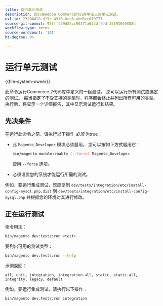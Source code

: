 ```yaml
---
title: 运行单元测试
description: 运行在Adobe Commerce代码库中定义的单元测试。
exl-id: 23200420-d15c-4910-8ce6-abd0cc070777
source-git-commit: 95ffff39d82cc9027fa633dffedf15193040802d
workflow-type: tm+mt
source-wordcount: '141'
ht-degree: 0%

---
```


# 运行单元测试

{{file-system-owner}}

此命令运行Commerce 2代码库中定义的一组测试。 您可以运行所有测试或选定的测试。 每当指定了不受支持的类型时，程序都会终止并列出所有可用的类型。 执行后，将显示一个详细报告，其中显示测试运行和结果。

## 先决条件

在运行此命令之前，请执行以下操作 _必须_ 为true：

- 此 `Magento_Developer` 模块必须启用。 您可以按如下方式启用它：

   ```bash
   bin/magento module:enable [--force] Magento_Developer
   ```

   使用 `--force` 选项。

- 必须设置您的系统才能运行所需的测试。

例如，要运行集成测试，您应复制 `dev/tests/integration/etc/install-config-mysql.php.dist` 到 `dev/tests/integration/etc/install-config-mysql.php` 并根据您的环境对其进行修改。

## 正在运行测试

命令用法：

```bash
bin/magento dev:tests:run <test>
```

要列出可用的测试类型：

```bash
bin/magento dev:tests:run --help
```

示例返回：

```terminal
all, unit, integration, integration-all, static, static-all, integrity, legacy, default
```

例如，要运行集成测试，请执行以下操作：

```bash
bin/magento dev:tests:run integration
```
